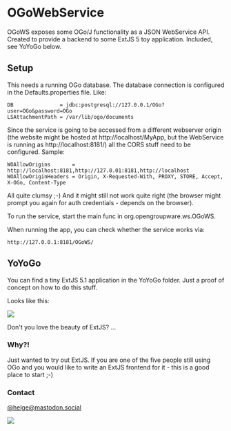 OGoWebService
=============

OGoWS exposes some OGo/J functionality as a JSON WebService API. Created to
provide a backend to some ExtJS 5 toy application. Included, see YoYoGo below.

## Setup

This needs a running OGo database. The database connection is configured in the
Defaults.properties file. Like:

    DB               = jdbc:postgresql://127.0.0.1/OGo?user=OGo&password=OGo
    LSAttachmentPath = /var/lib/ogo/documents

Since the service is going to be accessed from a different webserver origin
(the website might be hosted at http://localhost/MyApp, but the WebService is
running as http://localhost:8181/) all the CORS stuff need to be configured.
Sample:

    WOAllowOrigins       = http://localhost:8181,http://127.0.01:8181,http://localhost
    WOAllowOriginHeaders = Origin, X-Requested-With, PROXY, STORE, Accept, X-OGo, Content-Type

All quite clumsy ;-) And it might still not work quite right (the browser might
prompt you again for auth credentials - depends on the browser).

To run the service, start the main func in org.opengroupware.ws.OGoWS.

When running the app, you can check whether the service works via:

    http://127.0.0.1:8181/OGoWS/

## YoYoGo

You can find a tiny ExtJS 5.1 application in the YoYoGo folder. Just a proof
of concept on how to do this stuff.

Looks like this:

![](http://i.imgur.com/QG91eEO.png)

Don't you love the beauty of ExtJS? ...

### Why?!

Just wanted to try out ExtJS. If you are one of the five people still using
OGo and you would like to write an ExtJS frontend for it - this is a good place
to start ;-)

### Contact

[@helge@mastodon.social](https://mastodon.social/@helge)

![](http://www.alwaysrightinstitute.com/ARI.png)
